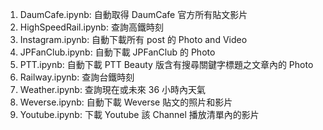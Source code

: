 1. DaumCafe.ipynb: 自動取得 DaumCafe 官方所有貼文影片
2. HighSpeedRail.ipynb: 查詢高鐵時刻
3. Instagram.ipynb: 自動下載所有 post 的 Photo and Video
4. JPFanClub.ipynb: 自動下載 JPFanClub 的 Photo
5. PTT.ipynb: 自動下載 PTT Beauty 版含有搜尋關鍵字標題之文章內的 Photo
6. Railway.ipynb: 查詢台鐵時刻
7. Weather.ipynb: 查詢現在或未來 36 小時內天氣
8. Weverse.ipynb: 自動下載 Weverse 貼文的照片和影片
9. Youtube.ipynb: 下載 Youtube 該 Channel 播放清單內的影片 
